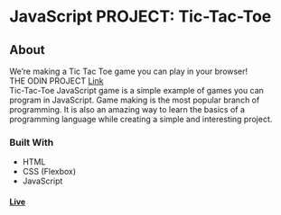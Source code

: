 # JavaScript PROJECT: Tic-Tac-Toe
## About
We’re making a Tic Tac Toe game you can play in your browser!<br>
THE ODIN PROJECT [Link](https://www.theodinproject.com/lessons/node-path-javascript-tic-tac-toe)<br>
Tic-Tac-Toe JavaScript game is a simple example of games you can program in JavaScript. Game making is the most popular branch of programming. It is also an amazing way to learn the basics of a programming language while creating a simple and interesting project.
### Built With
- HTML <br>
- CSS (Flexbox) <br>
- JavaScript<br>

#### [Live](https://artanmerko.github.io/tic-tac-toe/)
